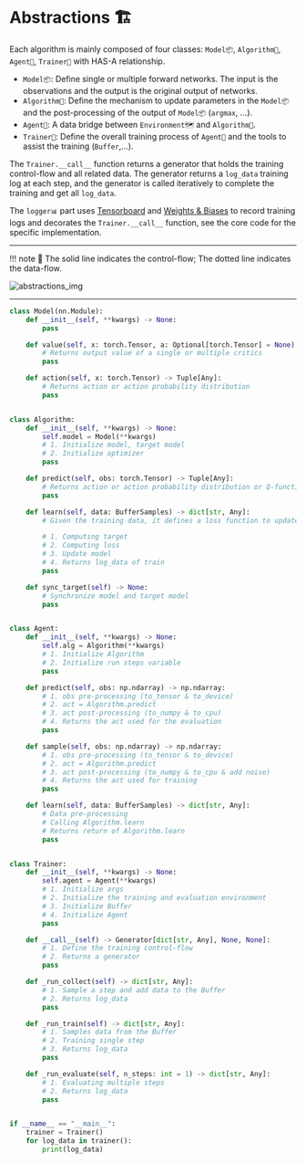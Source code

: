 # Abstractions 🏗

Each algorithm is mainly composed of four classes: `Model📦`, `Algorithm👣`, `Agent🤖`, `Trainer🔁` with HAS-A relationship.

- `Model📦`: Define single or multiple forward networks. The input is the observations and the output is the original output of networks.
- `Algorithm👣`: Define the mechanism to update parameters in the `Model📦` and the post-processing of the output of `Model📦` (`argmax`, ...).
- `Agent🤖`: A data bridge between `Environment🗺` and `Algorithm👣`.
- `Trainer🔁`: Define the overall training process of `Agent🤖` and the tools to assist the training (`Buffer`,...).

The `Trainer.__call__` function returns a generator that holds the training control-flow and all related data. The generator returns a `log_data` training log at each step, and the generator is called iteratively to complete the training and get all `log_data`.

The `logger📊` part uses [Tensorboard](https://www.tensorflow.org/tensorboard) and [Weights & Biases](https://wandb.ai/) to record training logs and decorates the `Trainer.__call__` function, see the core code for the specific implementation.

---

!!! note
    🧵 The solid line indicates the control-flow; The dotted line indicates the data-flow.

![abstractions_img](/imgs/abstractions.jpg)

---

```python title="abstractions.py"
class Model(nn.Module):
    def __init__(self, **kwargs) -> None:
        pass

    def value(self, x: torch.Tensor, a: Optional[torch.Tensor] = None) -> Tuple[Any]:
        # Returns output value of a single or multiple critics
        pass

    def action(self, x: torch.Tensor) -> Tuple[Any]:
        # Returns action or action probability distribution
        pass


class Algorithm:
    def __init__(self, **kwargs) -> None:
        self.model = Model(**kwargs)
        # 1. Initialize model, target model
        # 2. Initialize optimizer
        pass

    def predict(self, obs: torch.Tensor) -> Tuple[Any]:
        # Returns action or action probability distribution or Q-function
        pass

    def learn(self, data: BufferSamples) -> dict[str, Any]:
        # Given the training data, it defines a loss function to update the parameters in the Model.

        # 1. Computing target
        # 2. Computing loss
        # 3. Update model
        # 4. Returns log_data of train
        pass

    def sync_target(self) -> None:
        # Synchronize model and target model
        pass


class Agent:
    def __init__(self, **kwargs) -> None:
        self.alg = Algorithm(**kwargs)
        # 1. Initialize Algorithm
        # 2. Initialize run steps variable
        pass

    def predict(self, obs: np.ndarray) -> np.ndarray:
        # 1. obs pre-processing (to_tensor & to_device)
        # 2. act = Algorithm.predict
        # 3. act post-processing (to_numpy & to_cpu)
        # 4. Returns the act used for the evaluation
        pass

    def sample(self, obs: np.ndarray) -> np.ndarray:
        # 1. obs pre-processing (to_tensor & to_device)
        # 2. act = Algorithm.predict
        # 3. act post-processing (to_numpy & to_cpu & add noise)
        # 4. Returns the act used for training
        pass

    def learn(self, data: BufferSamples) -> dict[str, Any]:
        # Data pre-processing
        # Calling Algorithm.learn
        # Returns return of Algorithm.learn
        pass


class Trainer:
    def __init__(self, **kwargs) -> None:
        self.agent = Agent(**kwargs)
        # 1. Initialize args
        # 2. Initialize the training and evaluation environment
        # 3. Initialize Buffer
        # 4. Initialize Agent
        pass

    def __call__(self) -> Generator[dict[str, Any], None, None]:
        # 1. Define the training control-flow
        # 2. Returns a generator
        pass

    def _run_collect(self) -> dict[str, Any]:
        # 1. Sample a step and add data to the Buffer
        # 2. Returns log_data
        pass

    def _run_train(self) -> dict[str, Any]:
        # 1. Samples data from the Buffer
        # 2. Training single step
        # 3. Returns log_data
        pass

    def _run_evaluate(self, n_steps: int = 1) -> dict[str, Any]:
        # 1. Evaluating multiple steps
        # 2. Returns log_data
        pass


if __name__ == "__main__":
    trainer = Trainer()
    for log_data in trainer():
        print(log_data)
```

